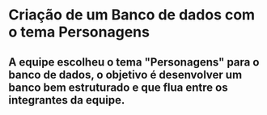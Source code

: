 # Criação de um Banco de dados com o tema Personagens

## A equipe escolheu o tema "Personagens" para o banco de dados, o objetivo é desenvolver um banco bem estruturado e que flua entre os integrantes da equipe.